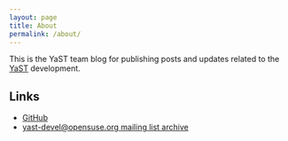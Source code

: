 ```yaml
---
layout: page
title: About
permalink: /about/
---
```


This is the YaST team blog for publishing posts and updates related to the
[YaST](https://yast.github.io) development.

## Links

- [GitHub](https://github.com/yast)
- [yast-devel@opensuse.org mailing list archive](https://lists.opensuse.org/yast-devel/)

